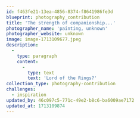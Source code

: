 ```yaml
---
id: f463fe21-13ea-4856-8374-f8641986fe3d
blueprint: photography_contribution
title: 'The strength of companionship...'
photographer_name: 'painting, unknown'
photographer_website: unknown
image: image-1713109677.jpeg
description:
  -
    type: paragraph
    content:
      -
        type: text
        text: 'Lord of the Rings?'
collection_type: photography-contribution
challenges:
  - inspiration
updated_by: 46c097c5-771c-49e2-b8c6-ba6009ae7172
updated_at: 1713109874
---
```

